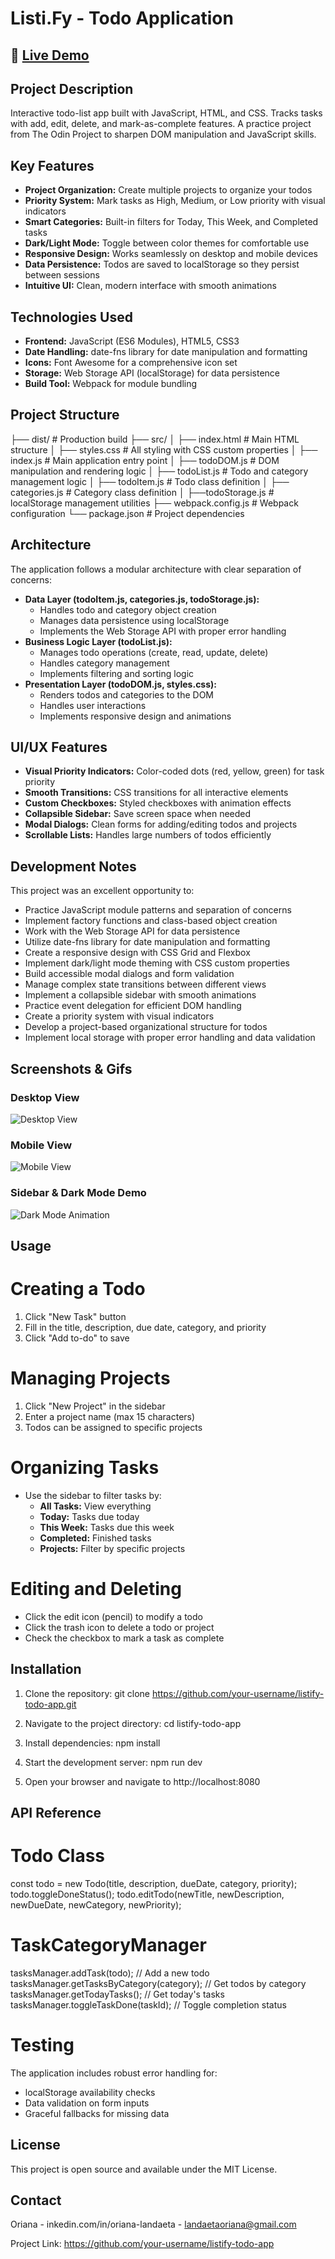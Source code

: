 # Listi.Fy - Todo Application

## 🔗 [Live Demo](https://orianaland.github.io/Todo-List/)

## Project Description

Interactive todo-list app built with JavaScript, HTML, and CSS. Tracks tasks with add, edit, delete, and mark-as-complete features. A practice project from The Odin Project to sharpen DOM manipulation and JavaScript skills.

## Key Features

- **Project Organization:** Create multiple projects to organize your todos
- **Priority System:** Mark tasks as High, Medium, or Low priority with visual indicators
- **Smart Categories:** Built-in filters for Today, This Week, and Completed tasks
- **Dark/Light Mode:** Toggle between color themes for comfortable use
- **Responsive Design:** Works seamlessly on desktop and mobile devices
- **Data Persistence:** Todos are saved to localStorage so they persist between sessions
- **Intuitive UI:** Clean, modern interface with smooth animations

## Technologies Used

- **Frontend:** JavaScript (ES6 Modules), HTML5, CSS3
- **Date Handling:** date-fns library for date manipulation and formatting
- **Icons:** Font Awesome for a comprehensive icon set
- **Storage:** Web Storage API (localStorage) for data persistence
- **Build Tool:** Webpack for module bundling

## Project Structure

├── dist/ # Production build
├── src/
│ ├── index.html # Main HTML structure
│ ├── styles.css # All styling with CSS custom properties
│ ├── index.js # Main application entry point
│ ├── todoDOM.js # DOM manipulation and rendering logic
│ ├── todoList.js # Todo and category management logic
│ ├── todoItem.js # Todo class definition
│ ├── categories.js # Category class definition
│ ├──todoStorage.js # localStorage management utilities
├── webpack.config.js # Webpack configuration
└── package.json # Project dependencies

## Architecture

The application follows a modular architecture with clear separation of concerns:

- **Data Layer (todoItem.js, categories.js, todoStorage.js):**
  - Handles todo and category object creation
  - Manages data persistence using localStorage
  - Implements the Web Storage API with proper error handling
- **Business Logic Layer (todoList.js):**
  - Manages todo operations (create, read, update, delete)
  - Handles category management
  - Implements filtering and sorting logic
- **Presentation Layer (todoDOM.js, styles.css):**
  - Renders todos and categories to the DOM
  - Handles user interactions
  - Implements responsive design and animations

## UI/UX Features

- **Visual Priority Indicators:** Color-coded dots (red, yellow, green) for task priority
- **Smooth Transitions:** CSS transitions for all interactive elements
- **Custom Checkboxes:** Styled checkboxes with animation effects
- **Collapsible Sidebar:** Save screen space when needed
- **Modal Dialogs:** Clean forms for adding/editing todos and projects
- **Scrollable Lists:** Handles large numbers of todos efficiently

## Development Notes

This project was an excellent opportunity to:

- Practice JavaScript module patterns and separation of concerns
- Implement factory functions and class-based object creation
- Work with the Web Storage API for data persistence
- Utilize date-fns library for date manipulation and formatting
- Create a responsive design with CSS Grid and Flexbox
- Implement dark/light mode theming with CSS custom properties
- Build accessible modal dialogs and form validation
- Manage complex state transitions between different views
- Implement a collapsible sidebar with smooth animations
- Practice event delegation for efficient DOM handling
- Create a priority system with visual indicators
- Develop a project-based organizational structure for todos
- Implement local storage with proper error handling and data validation

## Screenshots & Gifs

### Desktop View

![Desktop View](./screenshot-big-screen.png)

### Mobile View

![Mobile View](./screenshot-small-screen.png)

### Sidebar & Dark Mode Demo

![Dark Mode Animation](./animation-darkmode-demo.gif)

## Usage

# Creating a Todo

1. Click "New Task" button
2. Fill in the title, description, due date, category, and priority
3. Click "Add to-do" to save

# Managing Projects

1. Click "New Project" in the sidebar
2. Enter a project name (max 15 characters)
3. Todos can be assigned to specific projects

# Organizing Tasks

- Use the sidebar to filter tasks by:
  - **All Tasks:** View everything
  - **Today:** Tasks due today
  - **This Week:** Tasks due this week
  - **Completed:** Finished tasks
  - **Projects:** Filter by specific projects

# Editing and Deleting

- Click the edit icon (pencil) to modify a todo
- Click the trash icon to delete a todo or project
- Check the checkbox to mark a task as complete

## Installation

1. Clone the repository:
   git clone https://github.com/your-username/listify-todo-app.git

2. Navigate to the project directory:
   cd listify-todo-app

3. Install dependencies:
   npm install

4. Start the development server:
   npm run dev

5. Open your browser and navigate to http://localhost:8080

## API Reference

# Todo Class

const todo = new Todo(title, description, dueDate, category, priority);
todo.toggleDoneStatus();
todo.editTodo(newTitle, newDescription, newDueDate, newCategory, newPriority);

# TaskCategoryManager

tasksManager.addTask(todo); // Add a new todo
tasksManager.getTasksByCategory(category); // Get todos by category
tasksManager.getTodayTasks(); // Get today's tasks
tasksManager.toggleTaskDone(taskId); // Toggle completion status

# Testing

The application includes robust error handling for:

- localStorage availability checks
- Data validation on form inputs
- Graceful fallbacks for missing data

## License

This project is open source and available under the MIT License.

## Contact

Oriana - inkedin.com/in/oriana-landaeta - landaetaoriana@gmail.com

Project Link: https://github.com/your-username/listify-todo-app
